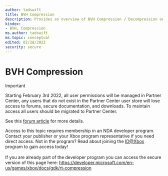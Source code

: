 ```yaml
---
author: tadswift
title: BVH Compression
description: Provides an overview of BVH Compression / Decompression on Xbox Series X&#124;S hardware.
kindex:
- BVH, Compression
ms.author: tadswift
ms.topic: conceptual
edited: 02/28/2022
security: secure
---
```


# BVH Compression
> [!IMPORTANT]
> Starting February 3rd 2022, all user permissions will be managed in Partner Center, any users that do not exist in the Partner Center user store will lose access to forums, secure documentation, and downloads. To maintain access all users should be migrated to Partner Center. <p></p>See this <a href="https://forums.xboxlive.com/articles/132187/breaking-change-user-access-for-forums-secure-docu.html">forum article</a> for more details.  

 Access to this topic requires membership in an NDA developer program. Contact your publisher or your Xbox program representative if you need direct access. Not in the program? Read about joining the <a href="https://www.xbox.com/Developers/id">ID@Xbox</a> program to gain access today!  <br/><br/>If you are already part of the developer program you can access the secure version of this page here: <a target="_blank" href="https://developer.microsoft.com/en-us/games/xbox/docs/gdk/rt-compression">https://developer.microsoft.com/en-us/games/xbox/docs/gdk/rt-compression</a>
